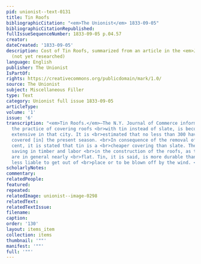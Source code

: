 ```yaml
---
pid: unionist--text-0131
title: Tin Roofs
bibliographicCitation: "<em>The Unionist</em> 1833-09-05"
bibliographicCitationRepublished: 
fullIssueSequenceNumber: 1833-09-05 p.04.57
creator: 
dateCreated: '1833-09-05'
description: Cost of Tin Roofs, summarized from an article in the <em>Journal of Commerce</em>
  (not yet researched)
language: English
publisher: The Unionist
IsPartOf: 
rights: https://creativecommons.org/publicdomain/mark/1.0/
source: The Unionist
subject: Miscellaneous Filler
type: Text
category: Unionist full issue 1833-09-05
articleType: 
volume: '1'
issue: '6'
transcription: "<em>Tin Roofs.</em>—The N.Y. Journal of Commerce informs us, that
  the practice of covering roofs <br>with tin instead of slate, is becoming quite
  extensive in that city. It is <br>estimated that no less than 300 have been thus
  covered [in] the present season. <br>In consequence of the removal of the 15 per
  cent, it is stated that tin is a <br>cheaper covering than slate. There is a considerable
  saving in timber and labor <br>in the construction of the roofs, as the tinned roofs
  are in general nearly <br>flat. Tin, it is said, is more durable than slate, and
  less liable to get out of <br>place or to be blown off by the wind. <br>"
scholarlyNotes: 
commentary: 
relatedPeople: 
featured: 
repeated: 
relatedImage: unionist--image-0298
relatedText: 
relatedTextIssue: 
filename: 
caption: 
order: '130'
layout: items_item
collection: items
thumbnail: '""'
manifest: '""'
full: '""'
---
```

